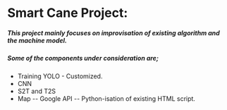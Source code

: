 # Smart Cane Project: 
##### This project mainly focuses on improvisation of existing algorithm and the machine model.
##### Some of the components under consideration are;
- Training YOLO - Customized. 
- CNN
- S2T and T2S
- Map 
-- Google API
-- Python-isation of existing HTML script. 
